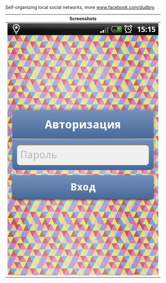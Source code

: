 Self-organizing local social networks, more www.facebook.com/dudbro


<table>
  <thead><tr>
    <th>Screenshots</th>
  </tr></thead>
  <tbody><tr>
    <td><img src="https://github.com/ru-nekit-android/dudbro/blob/master/screenshots/1.jpg"/></td>
</tbody>
</table>